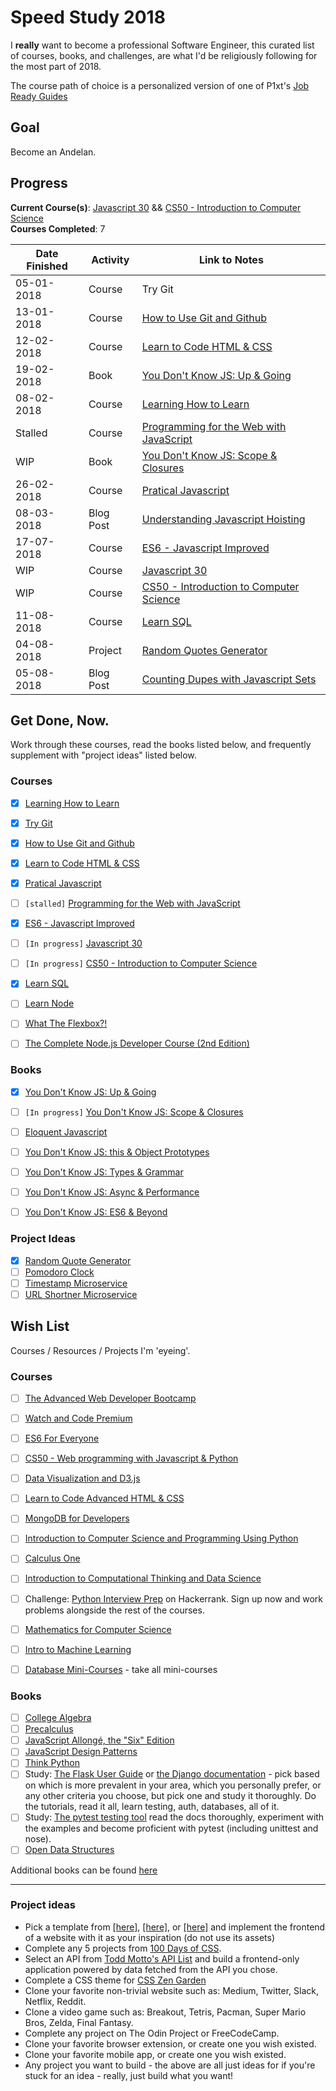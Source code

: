# Speed Study 2018

I **really** want to become a professional Software Engineer, this curated list of courses, books, and challenges, are what I'd be religiously following for the most part of 2018.

The course path of choice is a personalized version of one of P1xt's [Job Ready Guides](https://github.com/P1xt/p1xt-guides/blob/master/job-ready-python-edition.md)

## Goal

Become an Andelan.

## Progress

**Current Course(s)**: [Javascript 30](https://javascript30.com/) && [CS50 - Introduction to Computer Science](https://www.edx.org/course/cs50s-introduction-computer-science-harvardx-cs50x)    
**Courses Completed**: 7  

| Date Finished | Activity          | Link to Notes  												   				|  
| ------------- | ----------------- | ------------------------------------------------|
| 05-01-2018    | Course 				    | Try Git                                         |
| 13-01-2018 	  | Course 					  | [How to Use Git and Github](courses/how_to_use_git_and_github) |
| 12-02-2018 	  | Course					  | [Learn to Code HTML & CSS](courses/learn_to_code_HTML_and_CSS) |
| 19-02-2018	  | Book							| [You Don't Know JS: Up & Going](books/ydkjs_up_and_going)  |
| 08-02-2018	  | Course					  | [Learning How to Learn](courses/learning_how_to_learn) |
| Stalled 			| Course  					| [Programming for the Web with JavaScript](courses/programming_for_the_web_with_js) |
| WIP			      | Book						  | [You Don't Know JS: Scope & Closures](books/ydkjs_scope_and_closures)  |
| 26-02-2018	  | Course					  | [Pratical Javascript](courses/practical_javascript)  |
| 08-03-2018    | Blog Post   	    | [Understanding Javascript Hoisting](https://akhilo.me/code/javascript-hoisting/)  |
| 17-07-2018    | Course            | [ES6 - Javascript Improved](courses/es6/)  |
| WIP           | Course            | [Javascript 30](https://akhilome.github.io/js30/)  |
| WIP           | Course            | [CS50 - Introduction to Computer Science](courses/cs50) |
| 11-08-2018    | Course            | [Learn SQL](courses/learn_sql) |
| 04-08-2018    | Project           | [Random Quotes Generator](projects/random-quotes) |
| 05-08-2018    | Blog Post         | [Counting Dupes with Javascript Sets](https://akhilo.me/code/duplicate-javascript-set/) | 


## Get Done, Now. 

Work through these courses, read the books listed below, and frequently supplement with "project ideas" listed below.

### Courses 

- [x]  [Learning How to Learn](https://www.coursera.org/learn/learning-how-to-learn)
- [x]  [Try Git](https://try.github.io/levels/1/challenges/1)
- [x]  [How to Use Git and Github](https://www.udacity.com/course/how-to-use-git-and-github--ud775)
- [x]  [Learn to Code HTML & CSS](http://learn.shayhowe.com/html-css/)    
- [x]  [Pratical Javascript](https://watchandcode.com/p/practical-javascript) 
- [ ]  `[stalled]` [Programming for the Web with JavaScript](https://www.edx.org/course/programming-web-javascript-pennx-sd4x) 
- [x]  [ES6 - Javascript Improved](https://www.udacity.com/course/es6-javascript-improved--ud356) 
- [ ]  `[In progress]` [Javascript 30](https://javascript30.com/) 
- [ ]  `[In progress]` [CS50 - Introduction to Computer Science](https://www.edx.org/course/cs50s-introduction-computer-science-harvardx-cs50x) 
- [x]  [Learn SQL](https://www.codecademy.com/learn/learn-sql/) 
- [ ]  [Learn Node](https://learnnode.com/) 
- [ ]  [What The Flexbox?!](https://flexbox.io/) 
- [ ]  [The Complete Node.js Developer Course (2nd Edition)](https://www.udemy.com/the-complete-nodejs-developer-course-2/) 


### Books 

- [x]  [You Don't Know JS: Up & Going](https://github.com/getify/You-Dont-Know-JS/blob/master/up%20&%20going/README.md#you-dont-know-js-up--going)    
- [ ]  `[In progress]` [You Don't Know JS: Scope & Closures](https://github.com/getify/You-Dont-Know-JS/blob/master/scope%20&%20closures/README.md#you-dont-know-js-scope--closures) 
- [ ]  [Eloquent Javascript](https://eloquentjavascript.net) 
- [ ]  [You Don't Know JS: this & Object Prototypes](https://github.com/getify/You-Dont-Know-JS/blob/master/this%20&%20object%20prototypes/README.md#you-dont-know-js-this--object-prototypes)
- [ ]  [You Don't Know JS: Types & Grammar](https://github.com/getify/You-Dont-Know-JS/blob/master/types%20&%20grammar/README.md#you-dont-know-js-types--grammar)   
- [ ]  [You Don't Know JS: Async & Performance](https://github.com/getify/You-Dont-Know-JS/blob/master/async%20&%20performance/README.md#you-dont-know-js-async--performance) 
- [ ]  [You Don't Know JS: ES6 & Beyond](https://github.com/getify/You-Dont-Know-JS/blob/master/es6%20&%20beyond/README.md#you-dont-know-js-es6--beyond)  


### Project Ideas

- [x]  [Random Quote Generator](https://learn.freecodecamp.org/front-end-libraries/front-end-libraries-projects/build-a-random-quote-machine/) 
- [ ]  [Pomodoro Clock](https://learn.freecodecamp.org/front-end-libraries/front-end-libraries-projects/build-a-pomodoro-clock/) 
- [ ]  [Timestamp Microservice](https://learn.freecodecamp.org/apis-and-microservices/apis-and-microservices-projects/timestamp-microservice/) 
- [ ]  [URL Shortner Microservice](https://learn.freecodecamp.org/apis-and-microservices/apis-and-microservices-projects/url-shortener-microservice/) 

## Wish List

Courses / Resources / Projects I'm 'eyeing'.

### Courses

- [ ]  [The Advanced Web Developer Bootcamp](https://www.udemy.com/the-advanced-web-developer-bootcamp/) 
- [ ]  [Watch and Code Premium](https://watchandcode.com/p/premium) 
- [ ]  [ES6 For Everyone](https://es6.io/) 
- [ ]  [CS50 - Web programming with Javascript & Python](https://www.edx.org/course/cs50s-web-programming-with-python-and-javascript-0) 
- [ ]  [Data Visualization and D3.js](https://www.udacity.com/course/data-visualization-and-d3js--ud507)
- [ ]  [Learn to Code Advanced HTML & CSS](http://learn.shayhowe.com/advanced-html-css/) 
- [ ]  [MongoDB for Developers](https://university.mongodb.com/courses/M101P/about) 
- [ ]  [Introduction to Computer Science and Programming Using Python](https://www.edx.org/course/introduction-computer-science-mitx-6-00-1x-11) 
- [ ]  [Calculus One](https://www.coursera.org/learn/calculus1)  
- [ ]  [Introduction to Computational Thinking and Data Science](https://www.edx.org/course/introduction-computational-thinking-data-mitx-6-00-2x-6) 
- [ ]  Challenge: [Python Interview Prep](https://www.hackerrank.com/chingu-challenge-3) on Hackerrank. Sign up now and work problems alongside the rest of the courses.
- [ ]  [Mathematics for Computer Science](https://ocw.mit.edu/courses/electrical-engineering-and-computer-science/6-042j-mathematics-for-computer-science-spring-2015/index.htm) 
- [ ]  [Intro to Machine Learning](https://www.udacity.com/course/intro-to-machine-learning--ud120) 
- [ ]  [Database Mini-Courses](https://lagunita.stanford.edu/courses/DB/2014/SelfPaced/about) - take all mini-courses 


### Books

- [ ]  [College Algebra](https://openstax.org/details/books/college-algebra)
- [ ]  [Precalculus](https://openstax.org/details/books/precalculus)  
- [ ]  [JavaScript Allongé, the "Six" Edition](https://leanpub.com/javascriptallongesix)
- [ ]  [JavaScript Design Patterns](https://addyosmani.com/resources/essentialjsdesignpatterns/book/)
- [ ]  [Think Python](http://greenteapress.com/thinkpython2/thinkpython2.pdf)
- [ ]  Study: [The Flask User Guide](http://flask.pocoo.org/docs/0.12/) or [the Django documentation](https://docs.djangoproject.com/en/1.11/) - pick based on which is more prevalent in your area, which you personally prefer, or any other criteria you choose, but pick one and study it thoroughly. Do the tutorials, read it all, learn testing, auth, databases, all of it.
- [ ]  Study: [The pytest testing tool](https://docs.pytest.org/en/latest/) read the docs thoroughly, experiment with the examples and become proficient with pytest (including unittest and nose).
- [ ]  [Open Data Structures](http://www.aupress.ca/books/120226/ebook/99Z_Morin_2013-Open_Data_Structures.pdf) 

Additional books can be found [here](https://github.com/P1xt/speedstudy/blob/master/book-lists.md)

---

### Project ideas

*   Pick a template from [\[here\]](https://freebiesbug.com/psd-freebies/website-template/), [\[here\]](http://www.os-templates.com/free-website-templates), or [\[here\]](http://www.os-templates.com/free-website-templates) and implement the frontend of a website with it as your inspiration (do not use its assets)
*   Complete any 5 projects from [100 Days of CSS](https://100dayscss.com/).
*   Select an API from [Todd Motto's API List](https://github.com/toddmotto/public-apis) and build a frontend-only application powered by data fetched from the API you chose.
*   Complete a CSS theme for [CSS Zen Garden](http://www.csszengarden.com/)
*   Clone your favorite non-trivial website such as: Medium, Twitter, Slack, Netflix, Reddit.
*   Clone a video game such as: Breakout, Tetris, Pacman, Super Mario Bros, Zelda, Final Fantasy.
*   Complete any project on The Odin Project or FreeCodeCamp.
*   Clone your favorite browser extension, or create one you wish existed.
*   Clone your favorite mobile app, or create one you wish existed.
*   Any project you want to build - the above are all just ideas for if you're stuck for an idea - really, just build what you want!

